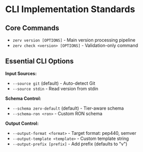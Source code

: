# CLI Implementation Standards

## Core Commands

- `zerv version [OPTIONS]` - Main version processing pipeline
- `zerv check <version> [OPTIONS]` - Validation-only command

## Essential CLI Options

**Input Sources:**

- `--source git` (default) - Auto-detect Git
- `--source stdin` - Read version from stdin

**Schema Control:**

- `--schema zerv-default` (default) - Tier-aware schema
- `--schema-ron <ron>` - Custom RON schema

**Output Control:**

- `--output-format <format>` - Target format: pep440, semver
- `--output-template <template>` - Custom template string
- `--output-prefix [prefix]` - Add prefix (defaults to "v")
